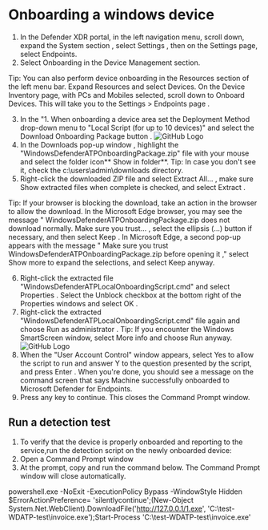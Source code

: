 # Onboarding a windows device
1. In the Defender XDR portal, in the left navigation menu, scroll down, expand the System section , select Settings , then on the Settings page, select Endpoints.
2. Select Onboarding in the Device Management section.

Tip: You can also perform device onboarding in the Resources section of the left menu bar. Expand Resources and select Devices. On the Device Inventory page, with PCs and Mobiles selected, scroll down to Onboard Devices. This will take you to the Settings > Endpoints page .

3. In the "1. When onboarding a device area set the Deployment Method drop-down menu to "Local Script (for up to 10 devices)" and select the Download Onboarding Package button . ![GitHub Logo](https://media-hosting.imagekit.io//691820e75b8e460f/onboarding%20package.png?Expires=1835433296&Key-Pair-Id=K2ZIVPTIP2VGHC&Signature=z4TuqZfdmqoR78WkzBhyUFMbwWRMu54RSKNSFVVS0tbc2THkN12HKspv6U-~qc1tx5jUs7OErQNyzJco2mE-a33vHqr0iVffbxTMIQBvg2eswyxWeqD-CBDUtM1h6yJOPya8XV2OwRftYYDoH-DZX9aCiZ5hDD8w7flOylQidLDKq6g7nG7NW75g4mQHXD-nUcD0ZE92SRueCR7o4J87Mo65FJTDFuISxcz74e6TslRS0toalV3uHsrcAQWz4fyLpmMt05M6fc9--a2Q3MYa1oCuykiCKE5hje5-ZIPo9BrNtPlIFLO7H4c-zi9gUqb85UxpDoOeM3f2jlkZ8CYxiA__)
4. In the Downloads pop-up window , highlight the "WindowsDefenderATPOnboardingPackage.zip" file with your mouse and select the folder icon** Show in folder**. Tip: In case you don't see it, check the c:\users\admin\downloads directory.
5. Right-click the downloaded ZIP file and select Extract All... , make sure Show extracted files when complete is checked, and select Extract .



Tip: If your browser is blocking the download, take an action in the browser to allow the download. In the Microsoft Edge browser, you may see the message " WindowsDefenderATPOnboardingPackage.zip does not download normally. Make sure you trust... , select the ellipsis (...) button if necessary, and then select Keep . In Microsoft Edge, a second pop-up appears with the message " Make sure you trust WindowsDefenderATPOnboardingPackage.zip before opening it ," select Show more to expand the selections, and select Keep anyway.

6. Right-click the extracted file "WindowsDefenderATPLocalOnboardingScript.cmd" and select Properties . Select the Unblock checkbox at the bottom right of the Properties windows and select OK .
7. Right-click the extracted "WindowsDefenderATPLocalOnboardingScript.cmd" file again and choose Run as administrator . Tip: If you encounter the Windows SmartScreen window, select More info and choose Run anyway. ![GitHub Logo](https://media-hosting.imagekit.io//30d939c76da4401c/onboarding%20a%20device.png?Expires=1835434290&Key-Pair-Id=K2ZIVPTIP2VGHC&Signature=Dm0jWuqfWvMd4xOHcXS6mDt9vAvIUnZShHJJo~j0xyv1oogtEdkoHSLjS-LqYEqaE3p-XPqB~8wnC6xuqRsPyNWnB2QO6x65kwbAYnV6jl0K9iZWH0k2bleYFiY4oZLyr9jyG6dPQZL5mtl65O7wEUBqR3dnVVCpEk9y-KwYRLNxckgp~QHwFAw4LR8-QLXn0WHz-Z-AzJU~6vBPhpJf2gs9afuNk4aSpQ5u~SOGz1hakJiwg23~AaOnISwS9LerxRweAlF7jN-bUJxG3yOik3bhalp2egpu490nIHUrDZigtkhs-r50XZZpPWpNZoRMpzklErKCUw~E5I6ZDD0Wmg__)
8. When the "User Account Control" window appears, select Yes to allow the script to run and answer Y to the question presented by the script, and press Enter . When you're done, you should see a message on the command screen that says Machine successfully onboarded to Microsoft Defender for Endpoints.
9. Press any key to continue. This closes the Command Prompt window.

## Run a detection test
1. To verify that the device is properly onboarded and reporting to the service,run the detection script on the newly onboarded device:
2. Open a Command Prompt window
3.  At the prompt, copy and run the command below. The Command Prompt window will close automatically.

powershell.exe -NoExit -ExecutionPolicy Bypass -WindowStyle Hidden $ErrorActionPreference= 'silentlycontinue';(New-Object System.Net.WebClient).DownloadFile('http://127.0.0.1/1.exe', 'C:\\test-WDATP-test\\invoice.exe');Start-Process 'C:\\test-WDATP-test\\invoice.exe'
